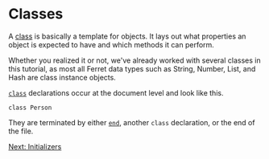 # Classes

A [class](../Classes.md) is basically a template for objects.
It lays out what properties an object is expected to have and
which methods it can perform.

Whether you realized it or not, we've already worked with several
classes in this tutorial, as most all Ferret data types such as
String, Number, List, and Hash are class instance objects.

[`class`](../Keywords.md#class) declarations occur at the document
level and look like this.

    class Person

They are terminated by either [`end`](../Keywords.md#end), another
`class` declaration, or the end of the file.

[Next: Initializers](31-initializers.md)